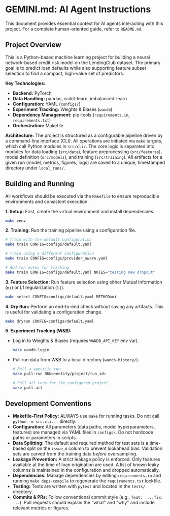 # GEMINI.md: AI Agent Instructions

This document provides essential context for AI agents interacting with this project. For a complete human-oriented guide, refer to `README.md`.

## Project Overview

This is a Python-based machine learning project for building a neural network-based credit risk model on the LendingClub dataset. The primary goal is to predict loan defaults while also supporting feature subset selection to find a compact, high-value set of predictors.

**Key Technologies:**
*   **Backend:** PyTorch
*   **Data Handling:** pandas, scikit-learn, imbalanced-learn
*   **Configuration:** YAML (`configs/`)
*   **Experiment Tracking:** Weights & Biases (`wandb`)
*   **Dependency Management:** pip-tools (`requirements.in`, `requirements.txt`)
*   **Orchestration:** Makefile

**Architecture:**
The project is structured as a configurable pipeline driven by a command-line interface (CLI). All operations are initiated via `make` targets, which call Python modules in `src/cli/`. The core logic is separated into modules for data loading (`src/data`), feature preprocessing (`src/features`), model definition (`src/models`), and training (`src/training`). All artifacts for a given run (model, metrics, figures, logs) are saved to a unique, timestamped directory under `local_runs/`.

## Building and Running

All workflows should be executed via the `Makefile` to ensure reproducible environments and consistent execution.

**1. Setup:**
First, create the virtual environment and install dependencies.
```bash
make venv
```

**2. Training:**
Run the training pipeline using a configuration file.
```bash
# Train with the default configuration
make train CONFIG=configs/default.yaml

# Train using a different configuration
make train CONFIG=configs/provider_aware.yaml

# Add run notes for tracking
make train CONFIG=configs/default.yaml NOTES="testing new dropout"
```

**3. Feature Selection:**
Run feature selection using either Mutual Information (`mi`) or L1 regularization (`l1`).
```bash
make select CONFIG=configs/default.yaml METHOD=mi
```

**4. Dry Run:**
Perform an end-to-end check without saving any artifacts. This is useful for validating a configuration change.
```bash
make dryrun CONFIG=configs/default.yaml
```

**5. Experiment Tracking (W&B):**
*   Log in to Weights & Biases (requires `WANDB_API_KEY` env var).
    ```bash
    make wandb-login
    ```
*   Pull run data from W&B to a local directory (`wandb-history/`).
    ```bash
    # Pull a specific run
    make pull-run RUN=<entity/project/run_id>

    # Pull all runs for the configured project
    make pull-all
    ```

## Development Conventions

*   **Makefile-First Policy:** ALWAYS use `make` for running tasks. Do not call `python -m src.cli...` directly.
*   **Configuration:** All parameters (data paths, model hyperparameters, features) are managed via YAML files in `configs/`. Do not hardcode paths or parameters in scripts.
*   **Data Splitting:** The default and required method for test sets is a time-based split on the `issue_d` column to prevent lookahead bias. Validation sets are carved from the training data *before* oversampling.
*   **Leakage Prevention:** A strict leakage policy is enforced. Only features available at the time of loan origination are used. A list of known leaky columns is maintained in the configuration and dropped automatically.
*   **Dependencies:** Manage dependencies by editing `requirements.in` and running `make deps-compile` to regenerate the `requirements.txt` lockfile.
*   **Testing:** Tests are written with `pytest` and located in the `tests/` directory.
*   **Commits & PRs:** Follow conventional commit style (e.g., `feat: ...`, `fix: ...`). Pull requests should explain the "what" and "why" and include relevant metrics or figures.

